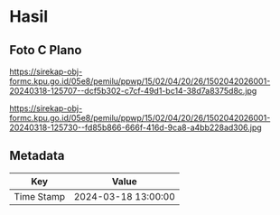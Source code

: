 # Hasil

## Foto C Plano

https://sirekap-obj-formc.kpu.go.id/05e8/pemilu/ppwp/15/02/04/20/26/1502042026001-20240318-125707--dcf5b302-c7cf-49d1-bc14-38d7a8375d8c.jpg

https://sirekap-obj-formc.kpu.go.id/05e8/pemilu/ppwp/15/02/04/20/26/1502042026001-20240318-125730--fd85b866-666f-416d-9ca8-a4bb228ad306.jpg


## Metadata

| Key        | Value               |
| ---------- | ------------------- |
| Time Stamp | 2024-03-18 13:00:00 |



